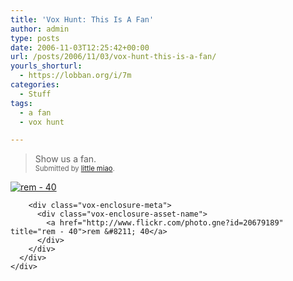 ```yaml
---
title: 'Vox Hunt: This Is A Fan'
author: admin
type: posts
date: 2006-11-03T12:25:42+00:00
url: /posts/2006/11/03/vox-hunt-this-is-a-fan/
yourls_shorturl:
  - https://lobban.org/i/7m
categories:
  - Stuff
tags:
  - a fan
  - vox hunt

---
```

> Show us a fan.  
> <span style="font-size: 0.8em">Submitted by <a class="enclosure-inline-user" href="http://littlemiao.vox.com/">little miao</a>.</span>

<div class="vox-enclosure vox-enclosure-center vox-enclosure-large vox-photo-enclosure">
  <div class="vox-enclosure-inner">
    <div class="vox-enclosure-list">
      <div class="vox-enclosure-item vox-photo-asset vox-last">
        <div class="vox-enclosure-image">
          <a href="http://www.flickr.com/photo.gne?id=20679189" title="rem - 40"><img alt="rem - 40" class="asset asset-image at-xid-6a01348743f8e2970c0133f423d91e970b" src="https://nonimage.typepad.com/.a/6a01348743f8e2970c0133f423d91e970b-320pi" /></a>
        </div>
        
        <div class="vox-enclosure-meta">
          <div class="vox-enclosure-asset-name">
            <a href="http://www.flickr.com/photo.gne?id=20679189" title="rem - 40">rem &#8211; 40</a>
          </div>
        </div>
      </div>
    </div>
  </div>
</div>

<div>
</div>